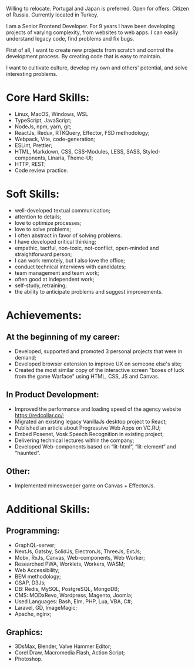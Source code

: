 Willing to relocate. Portugal and Japan is preferred. Open for offers.
Citizen of Russia. Currently located in Turkey.

I am a Senior Frontend Developer.
For 9 years I have been developing projects of varying complexity, from websites to web apps.
I can easily understand legacy code, find problems and fix bugs. 

First of all, I want to create new projects from scratch and control the development process. By creating code that is easy to maintain.

I want to cultivate culture, develop my own and others' potential, and solve interesting problems.

# Core Hard Skills:
- Linux, MacOS, Windows, WSL
- TypeScript, JavaScript;
- NodeJs, npm, yarn, git;
- ReactJs, Redux, RTKQuery, Effector, FSD methodology;
- Webpack, Vite, code-generation;
- ESLint, Prettier;
- HTML, Markdown, CSS, CSS-Modules, LESS, SASS, Styled-components, Linaria, Theme-UI;
- HTTP, REST;
- Code review practice.

# Soft Skills:
- well-developed textual communication;
- attention to details;
- love to optimize processes;
- love to solve problems;
- I often abstract in favor of solving problems.
- I have developed critical thinking;
- empathic, tactful, non-toxic, not-conflict, open-minded and straightforward person;
- I can work remotely, but I also love the office;
- conduct technical interviews with candidates;
- team management and team work;
- often good at independent work;
- self-study, retraining;
- the ability to anticipate problems and suggest improvements.

# Achievements:
## At the beginning of my career:
- Developed, supported and promoted 3 personal projects that were in demand;
- Developed browser extension to improve UX on someone else's site;
- Created the most similar copy of the interactive screen "boxes of luck from the game Warface" using HTML, CSS, JS and Canvas.
## In Product Development:
- Improved the performance and loading speed of the agency website https://redcollar.co/;
- Migrated an existing legacy VanillaJs desktop project to React;
- Published an article about Progressive Web Apps on VC.RU;
- Embed Posenet, Vosk Speech Recognition in existing project;
- Delivering technical lectures within the company;
- Developed Web-components based on “lit-html“, “lit-element“ and “haunted“.
## Other:
- Implemented minesweeper game on Canvas + EffectorJs.

# Additional Skills:
## Programming:
- GraphQL-server;
- NextJs, Gatsby, SolidJs, ElectronJs, ThreeJs, ExtJs;
- Mobx, RxJs, Canvas, Web-components, Web Worker;
- Researched PWA, Worklets, Workers, WASM;
- Web Accessibility;
- BEM methodology;
- GSAP, D3Js;
- DB: Redis, MySQL, PostgreSQL, MongoDB;
- CMS: MODxRevo, Wordpress, Magento, Joomla;
- Used Languages: Bash, Elm, PHP, Lua, VBA, C#;
- Laravel, GD, ImageMagic;
- Apache, nginx;
## Graphics:
- 3DsMax, Blender, Valve Hammer Editor;
- Corel Draw, Macromedia Flash, Action Script;
- Photoshop.
